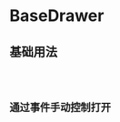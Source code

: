 # BaseDrawer

## 基础用法

<code hideActions='["CSB", "EXTERNAL"]' src="./demo/Base.tsx" />


## 通过事件手动控制打开

<code hideActions='["CSB", "EXTERNAL"]' src="./demo/Event.tsx" />